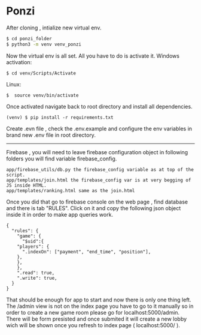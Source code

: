 # Ponzi

After cloning , intialize new virtual env.

```sh
$ cd ponzi_folder
$ python3 -m venv venv_ponzi
```
Now the virtual env is all set. All you have to do is activate it.
Windows activation:
```
$ cd venv/Scripts/Activate
```
Linux:
```
$  source venv/bin/activate
```
Once activated navigate back to root directory and install all dependencies.
```
(venv) $ pip install -r requirements.txt
```

Create .evn file , check the .env.example and configure the env variables in brand new .env file in root directory.


----
Firebase , you will need to leave firebase configuration object in following folders you will find variable 
firebase_config.

```
app/firebase_utils/db.py the firebase_config variable as at top of the script.
app/templates/join.html the firebase_config var is at very begging of JS inside HTML.
app/templates/ranking.html same as the join.html
```

Once you did that go to firebase console on the web page , find database and there is tab "RULES". Click on it and copy the following json object inside it in order to make app queries work.

```
{
  "rules": {
    "game": {
      "$uid":{
    "players": {
      ".indexOn": ["payment", "end_time", "position"],
    },
    },
    },
    ".read": true,
    ".write": true,
  }
}
```

That should be enough for app to start and now there is only one thing left. The /admin view is not on the  index page you have to go to it manually so in order to create a new game room please go for localhost:5000/admin. There will be form presisted and once submited it will create a new lobby wich will be shown once you refresh to index page ( localhost:5000/ ).















